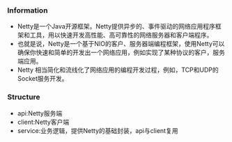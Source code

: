 ### Information
* Netty是一个Java开源框架。Netty提供异步的、事件驱动的网络应用程序框架和工具，用以快速开发高性能、高可靠性的网络服务器和客户端程序。
* 也就是说，Netty是一个基于NIO的客户、服务器端编程框架，使用Netty可以确保你快速和简单的开发出一个网络应用，例如实现了某种协议的客户，服务端应用。
* Netty 相当简化和流线化了网络应用的编程开发过程，例如，TCP和UDP的Socket服务开发。

### Structure
* api:Netty服务端
* client:Netty客户端
* service:业务逻辑，提供Netty的基础封装，api与client复用